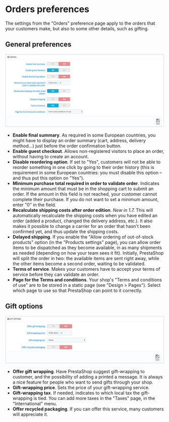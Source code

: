 # Orders preferences

The settings from the "Orders" preference page apply to the orders that your customers make, but also to some other details, such as gifting.

## General preferences <a id="Orderspreferences-Generalpreferences"></a>

![](../../../../.gitbook/assets/51839967%20%283%29.png)

* **Enable final summary**. As required in some European countries, you might have to display an order summary \(cart, address, delivery method...\) just before the order confirmation button.
* **Enable guest checkout**. Allows non-registered visitors to place an order, without having to create an account.
* **Disable reordering option**. If set to "Yes", customers will not be able to reorder something in one click by going to their order history \(this is requirement in some European countries: you must disable this option – and thus put this option on "Yes"\).
* **Minimum purchase total required in order to validate order**. Indicates the minimum amount that must be in the shopping cart to submit an order. If the amount in this field is not reached, your customer cannot complete their purchase. If you do not want to set a minimum amount, enter "0" in the field.
* **Recalculate shipping costs after order edition**. _New in 1.7._ This will automatically recalculate the shipping costs when you have edited an order \(added a product, changed the delivery address, etc.\). It also makes it possible to change a carrier for an order that hasn't been confirmed yet, and thus update the shipping costs.
* **Delayed shipping**. If you enable the "Allow ordering of out-of-stock products" option \(in the "Products settings" page\), you can allow order items to be dispatched as they become available, in as many shipments as needed \(depending on how your team sees it fit\). Initially, PrestaShop will split the order in two: the available items are sent right away, while the other items become a second order, waiting to be validated.
* **Terms of service**. Makes your customers have to accept your terms of service before they can validate an order.
* **Page for the Terms and conditions**. Your shop's "Terms and conditions of use" are to be stored in a static page \(see "Design &gt; Pages"\). Select which page to use so that PrestaShop can point to it correctly.

## Gift options <a id="Orderspreferences-Giftoptions"></a>

![](../../../../.gitbook/assets/43614325%20%283%29.png)

* **Offer gift wrapping**. Have PrestaShop suggest gift-wrapping to customer, and the possibility of adding a printed a message. It is always a nice feature for people who want to send gifts through your shop.
* **Gift-wrapping price**. Sets the price of your gift-wrapping service.
* **Gift-wrapping tax**. If needed, indicates to which local tax the gift-wrapping is tied. You can add more taxes in the "Taxes" page, in the "International" menu.
* **Offer recycled packaging**. If you can offer this service, many customers will appreciate it.

